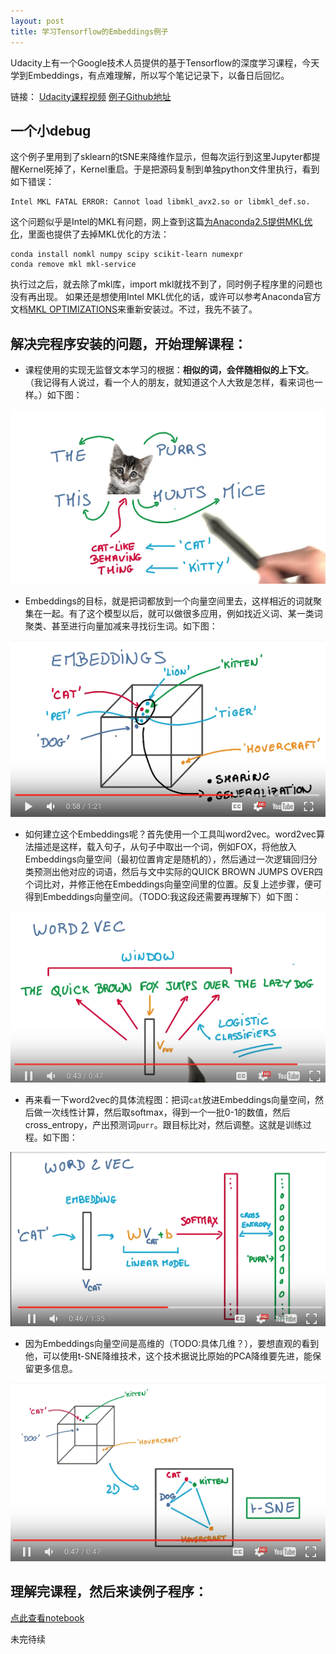 ```yaml
---
layout: post
title: 学习Tensorflow的Embeddings例子
---
```

Udacity上有一个Google技术人员提供的基于Tensorflow的深度学习课程，今天学到Embeddings，有点难理解，所以写个笔记记录下，以备日后回忆。

链接： [Udacity课程视频][4] [例子Github地址][3]

## 一个小debug

这个例子里用到了sklearn的tSNE来降维作显示，但每次运行到这里Jupyter都提醒Kernel死掉了，Kernel重启。于是把源码复制到单独python文件里执行，看到如下错误：
```
Intel MKL FATAL ERROR: Cannot load libmkl_avx2.so or libmkl_def.so.
```
这个问题似乎是Intel的MKL有问题，网上查到这篇[为Anaconda2.5提供MKL优化][1]，里面也提供了去掉MKL优化的方法：
```
conda install nomkl numpy scipy scikit-learn numexpr
conda remove mkl mkl-service
```
执行过之后，就去除了mkl库，import mkl就找不到了，同时例子程序里的问题也没有再出现。
如果还是想使用Intel MKL优化的话，或许可以参考Anaconda官方文档[MKL OPTIMIZATIONS][2]来重新安装过。不过，我先不装了。

## 解决完程序安装的问题，开始理解课程：

- 课程使用的实现无监督文本学习的根据：**相似的词，会伴随相似的上下文**。
（我记得有人说过，看一个人的朋友，就知道这个人大致是怎样，看来词也一样。）如下图：

![word cat and kitty](/images/2016-11-14-study-embeddings/catandkitty.png)

- Embeddings的目标，就是把词都放到一个向量空间里去，这样相近的词就聚集在一起。有了这个模型以后，就可以做很多应用，例如找近义词、某一类词聚类、甚至进行向量加减来寻找衍生词。如下图：

![embeddings](/images/2016-11-14-study-embeddings/embeddings.png)

- 如何建立这个Embeddings呢？首先使用一个工具叫word2vec。word2vec算法描述是这样，载入句子，从句子中取出一个词，例如FOX，将他放入Embeddings向量空间（最初位置肯定是随机的），然后通过一次逻辑回归分类预测出他对应的词语，然后与文中实际的QUICK BROWN JUMPS OVER四个词比对，并修正他在Embeddings向量空间里的位置。反复上述步骤，便可得到Embeddings向量空间。（TODO:我这段还需要再理解下）如下图：

![word2vec](/images/2016-11-14-study-embeddings/word2vec.png)

- 再来看一下word2vec的具体流程图：把词`cat`放进Embeddings向量空间，然后做一次线性计算，然后取softmax，得到一个一批0-1的数值，然后cross_entropy，产出预测词`purr`。跟目标比对，然后调整。这就是训练过程。如下图：

![word2vec](/images/2016-11-14-study-embeddings/word2vecm.png)

- 因为Embeddings向量空间是高维的（TODO:具体几维？），要想直观的看到他，可以使用t-SNE降维技术，这个技术据说比原始的PCA降维要先进，能保留更多信息。

![t-sne](/images/2016-11-14-study-embeddings/t-SNE.png)


## 理解完课程，然后来读例子程序：

[点此查看notebook][3]

未完待续

[1]:https://www.continuum.io/blog/developer-blog/anaconda-25-release-now-mkl-optimizations
[2]:https://docs.continuum.io/mkl-optimizations/
[3]:https://github.com/tensorflow/tensorflow/blob/master/tensorflow/examples/udacity/5_word2vec.ipynb
[4]:https://classroom.udacity.com/courses/ud730/lessons/6378983156/concepts/63742734590923
